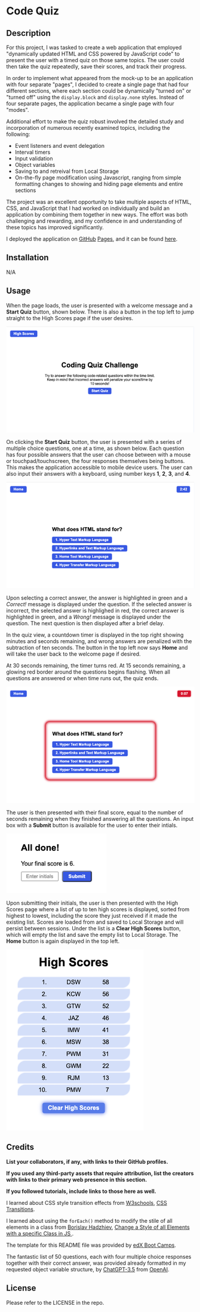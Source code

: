 # Code Quiz

## Description 

For this project, I was tasked to create a web application that employed "dynamically updated HTML and CSS powered by JavaScript code" to present the user with a timed quiz on those same topics. The user could then take the quiz repeatedly, save their scores, and track their progress.

In order to implement what appeared from the mock-up to be an application with four separate "pages", I decided to create a single page that had four different sections, where each section could be dynamically "turned on" or "turned off" using the ```display.block``` and ```display.none``` styles. Instead of four separate pages, the application became a single page with four "modes".

Additional effort to make the quiz robust involved the detailed study and incorporation of numerous recently examined topics, including the following:

- Event listeners and event delegation
- Interval timers
- Input validation
- Object variables
- Saving to and retreival from Local Storage
- On-the-fly page modification using Javascript, ranging from simple formatting changes to showing and hiding page elements and entire sections

The project was an excellent opportunity to take multiple aspects of HTML, CSS, and JavaScript that I had worked on individually and build an application by combining them together in new ways. The effort was both challenging and rewarding, and my confidence in and understanding of these topics has improved significantly.

I deployed the application on [GitHub](https://github.com/) [Pages](https://pages.github.com/), and it can be found [here](https://d-a-v-i-d-w-r-i-g-h-t.github.io/code-quiz/).


## Installation

N/A

## Usage 

When the page loads, the user is presented with a welcome message and a **Start Quiz** button, shown below. There is also a button in the top left to jump straight to the High Scores page if the user desires.

![Welcome Page](assets/images/welcome-page.png)

On clicking the **Start Quiz** button, the user is presented with a series of multiple choice questions, one at a time, as shown below. Each question has four possible answers that the user can choose between with a mouse or touchpad/touchscreen, the four responses themselves being buttons. This makes the application accessible to mobile device users. The user can also input their answers with a keyboard, using number keys **1**, **2**, **3**, and **4**.

![alt text](assets/images/quiz-page.png)

Upon selecting a correct answer, the answer is highlighted in green and a *Correct!* message is displayed under the question. If the selected answer is incorrect, the selected answer is highlighed in red, the correct answer is highlighted in green, and a *Wrong!* message is displayed under the question. The next question is then displayed after a brief delay.

In the quiz view, a countdown timer is displayed in the top right showing minutes and seconds remaining, and wrong answers are penalized with the subtraction of ten seconds. The button in the top left now says **Home** and will take the user back to the welcome page if desired.

At 30 seconds remaining, the timer turns red. At 15 seconds remaining, a glowing red border around the questions begins flashing. When all questions are answered or when time runs out, the quiz ends.

![alt text](assets/images/red-warnings.png)

The user is then presented with their final score, equal to the number of seconds remaining when they finished answering all the questions. An input box with a **Submit** button is available for the user to enter their intials.

![alt text](assets/images/all-done.png)

Upon submitting their initials, the user is then presented with the High Scores page where a list of up to ten high scores is displayed, sorted from highest to lowest, including the score they just received if it made the existing list. Scores are loaded from and saved to Local Storage and will persist between sessions. Under the list is a **Clear High Scores** button, which will empty the list and save the empty list to Local Storage. The **Home** button is again displayed in the top left.

![alt text](assets/images/high-scores.png)


## Credits

**List your collaborators, if any, with links to their GitHub profiles.**

**If you used any third-party assets that require attribution, list the creators with links to their primary web presence in this section.**

**If you followed tutorials, include links to those here as well.**


I learned about CSS style transition effects from [W3schools](https://www.w3schools.com/), [CSS Transitions](https://www.w3schools.com/css/css3_transitions.asp).

I learned about using the ```forEach()``` method to modify the stile of all elements in a class from [Borislav Hadzhiev](https://bobbyhadz.com/), [Change a Style of all Elements with a specific Class in JS
](https://bobbyhadz.com/blog/javascript-change-style-of-all-elements-with-class).

The template for this README file was provided by [edX Boot Camps](https://www.edx.org/boot-camps).

The fantastic list of 50 questions, each with four multiple choice responses together with their correct answer, was provided already formatted in my requested object variable structure, by [ChatGPT-3.5](https://chat.openai.com/) from [OpenAI](https://openai.com/).


## License

Please refer to the LICENSE in the repo.
